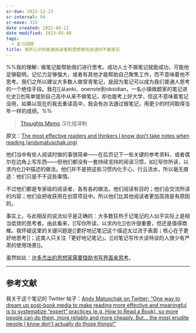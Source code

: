 ```yaml
---
sr-due: 2022-12-13
sr-interval: 94
sr-ease: 315
date created: 2022-08-11
date modified: 2023-03-08
tags:
  - 复习回顾
title: 我所认识的高效阅读者和思想家在阅读时不做笔记
---
```


%%我的理解:: 做笔记能帮助我们进行思考。成功人士不做笔记就能成功，可能他足够聪明，记忆力足够强大，或者有其他才能帮助自己聚焦工作，而不意味着他不思考。我们之所以建议大多数人做常青笔记，是因为笔记可以成为我们普通人思考的一个绝佳手段。我在[[从anki、onenote到obsidian，一名小镇做题家的笔记进化史]]也简单提到自己高中从来不做笔记，却也能考上好大学，但这不意味着笔记没用，如果以现在的我去重读高中，我会有办法通过做笔记，用更少的时间取得当年一样的成绩。%%

> [Thoughts Memo](https://paratranz.cn/projects/3131) 汉化组译制

原文：[The most effective readers and thinkers I know don’t take notes when reading (andymatuschak.org)](https://notes.andymatuschak.org/z6GNVv6RyFDewy11ZgXzce8agWxSLwJ6Ub5Rw)

他们当中有些人阅读时做的事很简单——在后页记下一些关键的参考资料，或者偶尔在边角上写东西——但他们都没有一套持续坚持的阅读习惯，如[[写你所读，以求内化]]中描述的做法。他们并不是把这些习惯内化于心，行云流水，所以毫无痕迹：他们只是不干这些事情。

不过他们都是专家级的阅读者，各有各的做法。他们阅读有目的；他们会交流所读的内容；他们会把收获用在创意项目中。所以他们比其他阅读者更加高效是有原因的。

事实上，与此相反的说法似乎是正确的：大多数狂热于记笔记的人似乎实际上是相当低效的思考者。由此看来，[[写你所读，以求内化]]也许很重要，但还是值得商榷。我怀疑这里的关键问题是[[更好地记笔记这个描述太过流于表面；核心在于更好地思考]]；这类人只关注「更好地记笔记」。[[对笔记写作大谈特谈的人很少有严肃的使用场景]]。

虽然如此：[许多杰出的思想家需要借助书写界面来思考](https://notes.andymatuschak.org/z5WDNZizsbAzE1p2BLwr339fV4TCpzNvaztP2)。

___

## 参考文献

我关于这个笔记的 Twitter 帖子：[Andy Matuschak on Twitter: “One way to dream up post-book media to make reading more effective and meaningful is to systematize “expert” practices (e.g. How to Read a Book), so more people can do them, more reliably and more cheaply. But… the most erudite people I know don’t actually do those things!”](https://twitter.com/andy_matuschak/status/1211487900505792512)
